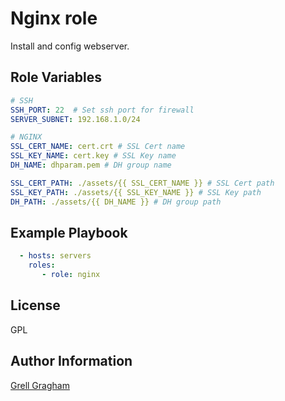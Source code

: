 Nginx role
=========

Install and config webserver.

Role Variables
--------------

```yml
# SSH
SSH_PORT: 22  # Set ssh port for firewall
SERVER_SUBNET: 192.168.1.0/24

# NGINX
SSL_CERT_NAME: cert.crt # SSL Cert name
SSL_KEY_NAME: cert.key # SSL Key name
DH_NAME: dhparam.pem # DH group name

SSL_CERT_PATH: ./assets/{{ SSL_CERT_NAME }} # SSL Cert path
SSL_KEY_PATH: ./assets/{{ SSL_KEY_NAME }} # SSL Key path
DH_PATH: ./assets/{{ DH_NAME }} # DH group path
```

Example Playbook
----------------

```yml
  - hosts: servers
    roles:
       - role: nginx
```

License
-------

GPL

Author Information
------------------

[Grell Gragham](https://github.com/ggragham)
